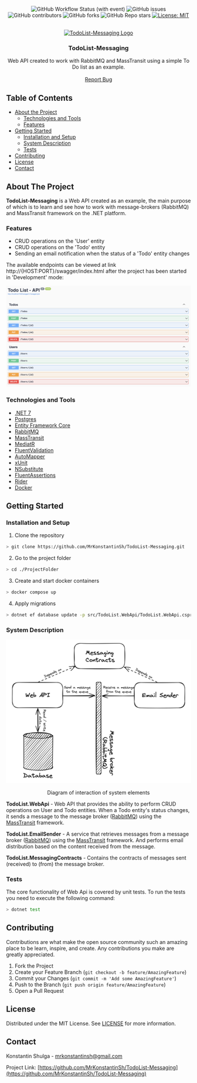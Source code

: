 <div align="center">

  ![GitHub Workflow Status (with event)](https://img.shields.io/github/actions/workflow/status/MrKonstantinSh/TodoList-Messaging/dotnet.yml)
  ![GitHub issues](https://img.shields.io/github/issues/MrKonstantinSh/TodoList-Messaging)
  ![GitHub contributors](https://img.shields.io/github/contributors/MrKonstantinSh/TodoList-Messaging)
  ![GitHub forks](https://img.shields.io/github/forks/MrKonstantinSh/TodoList-Messaging)
  ![GitHub Repo stars](https://img.shields.io/github/stars/MrKonstantinSh/TodoList-Messaging)
  [![License: MIT](https://img.shields.io/badge/License-MIT-yellow.svg)](https://github.com/MrKonstantinSh/TodoList-Messaging/blob/main/LICENSE)

</div>

<br />
<div align="center">
  <a href="https://github.com/MrKonstantinSh/OpenScreen">
    <img src="https://cdn-icons-png.flaticon.com/512/7246/7246748.png" alt="TodoList-Messaging Logo" width="100" height="100" />
  </a>

  <h3 align="center">TodoList-Messaging</h3>

  <div align="center">
    Web API created to work with RabbitMQ and MassTransit using a simple To Do list as an example.
    <br />    
    <br />
    <a href="https://github.com/MrKonstantinSh/TodoList-Messaging/issues">Report Bug</a>
  </div>
</div>


## Table of Contents

* [About the Project](#about-the-project)
  * [Technologies and Tools](#technologies-and-tools)
  * [Features](#features)
* [Getting Started](#getting-started)
  * [Installation and Setup](#installation-and-setup)
  * [System Description](#system-description)
  * [Tests](#tests)
* [Contributing](#contributing)
* [License](#license)
* [Contact](#contact)


## About The Project
**TodoList-Messaging** is a Web API created as an example, the main purpose of which is to learn and see how to work with message-brokers (RabbitMQ) and MassTransit framework on the .NET platform.

### Features
* CRUD operations on the 'User' entity
* CRUD operations on the 'Todo' entity
* Sending an email notification when the status of a 'Todo' entity changes

The available endpoints can be viewed at link http://{HOST:PORT}/swagger/index.html after the project has been started  in 'Development' mode:

<img src="./docs/images/swagger.png" alt="TodoList-Messaging Endpoints" />

### Technologies and Tools
* [.NET 7](https://dotnet.microsoft.com/en-us/download/dotnet/7.0)
* [Postgres](https://www.postgresql.org)
* [Entity Framework Core](https://learn.microsoft.com/en-gb/ef/)
* [RabbitMQ](https://www.rabbitmq.com)
* [MassTransit](https://masstransit.io)
* [MediatR](https://github.com/jbogard/MediatR)
* [FluentValidation](https://docs.fluentvalidation.net/en/latest/index.html)
* [AutoMapper](https://automapper.org)
* [xUnit](https://xunit.net)
* [NSubstitute](https://nsubstitute.github.io)
* [FluentAssertions](https://fluentassertions.com)
* [Rider](https://www.jetbrains.com/rider/)
* [Docker](https://www.docker.com)


<!-- GETTING STARTED -->
## Getting Started

### Installation and Setup
1. Clone the repository
```sh
> git clone https://github.com/MrKonstantinSh/TodoList-Messaging.git
```

2. Go to the project folder
```sh
> cd ./ProjectFolder
```

3. Create and start docker containers
```sh
> docker compose up
```

4. Apply migrations 
```sh
> dotnet ef database update -p src/TodoList.WebApi/TodoList.WebApi.csproj -s src/TodoList.WebApi/TodoList.WebApi.csproj --connection 'Host={HOST};Database=todos;Username={USERNAME};Password={PASSWORD}'
```

### System Description
<img src="./docs/images/diagram.png" alt="TodoList-Messaging Diagram" />
<p align="center">Diagram of interaction of system elements</p>

**TodoList.WebApi** - Web API that provides the ability to perform CRUD operations on User and Todo entities. When a Todo entity's status changes, it sends a message to the message broker ([RabbitMQ](https://www.rabbitmq.com)) using the [MassTransit](https://masstransit.io) framework.

**TodoList.EmailSender** - A service that retrieves messages from a message broker ([RabbitMQ](https://www.rabbitmq.com)) using the [MassTransit](https://masstransit.io) framework. And performs email distribution based on the content received from the message.

**TodoList.MessagingContracts** - Contains the contracts of messages sent (received) to (from) the message broker.

### Tests
The core functionality of Web Api is covered by unit tests. To run the tests you need to execute the following command:
```sh
> dotnet test 
```


## Contributing

Contributions are what make the open source community such an amazing place to be learn, inspire, and create. Any contributions you make are greatly appreciated.

1. Fork the Project
2. Create your Feature Branch (`git checkout -b feature/AmazingFeature`)
3. Commit your Changes (`git commit -m 'Add some AmazingFeature'`)
4. Push to the Branch (`git push origin feature/AmazingFeature`)
5. Open a Pull Request


## License

Distributed under the MIT License. See [LICENSE](https://github.com/MrKonstantinSh/TodoList-Messaging/blob/main/LICENSE) for more information.


<!-- CONTACT -->
## Contact

Konstantin Shulga - mrkonstantinsh@gmail.com

Project Link: [https://github.com/MrKonstantinSh/TodoList-Messaging](https://github.com/MrKonstantinSh/TodoList-Messaging)
